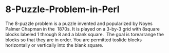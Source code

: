 # 8-Puzzle-Problem-in-Perl
The​ ​8-puzzle​ ​problem​ ​is​ ​a​ ​puzzle​ ​invented​ ​and​ ​popularized​ ​by​ ​Noyes​ ​Palmer​ ​Chapman​ ​in​ ​the  1870s.​ ​It​ ​is​ ​played​ ​on​ ​a​ ​3-by-3​ ​grid​ ​with​ ​8​ ​square​ ​blocks​ ​labeled​ ​1​ ​through​ ​8​ ​and​ ​a​ ​blank​ ​square.  The​ ​goal​ ​is​ ​to​ ​rearrange​ ​the​ ​blocks​ ​so​ ​that​ ​they​ ​are​ ​in​ ​order.​ ​You​ ​are​ ​permitted​ ​to​ ​slide​ ​blocks  horizontally​ ​or​ ​vertically​ ​into​ ​the​ ​blank​ ​square.  
